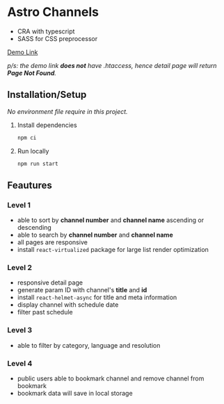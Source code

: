 # Astro Channels

- CRA with typescript
- SASS for CSS preprocessor

[Demo Link](https://adoring-brown-27be6b.netlify.app/)

*p/s: the demo link **does not** have .htaccess, hence detail page will return **Page Not Found**.*

## Installation/Setup

*No environment file require in this project.*

1. Install dependencies

    ```bash
    npm ci
    ```

1. Run locally

    ```bash
    npm run start
    ```

## Feautures

### Level 1

- able to sort by **channel number** and **channel name** ascending or descending
- able to search by **channel number** and **channel name**
- all pages are responsive
- install `react-virtualized` package for large list render optimization

### Level 2

- responsive detail page
- generate param ID with channel's **title** and **id**
- install `react-helmet-async` for title and meta information
- display channel with schedule date
- filter past schedule

### Level 3

- able to filter by category, language and resolution

### Level 4

- public users able to bookmark channel and remove channel from bookmark
- bookmark data will save in local storage
